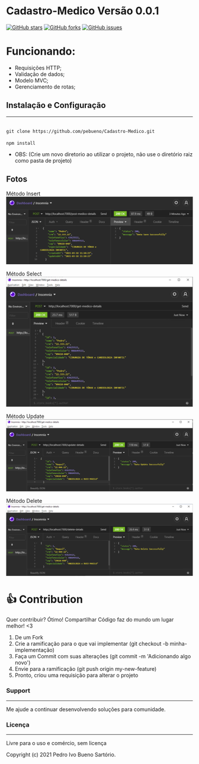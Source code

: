 # Cadastro-Medico Versão 0.0.1

[![GitHub stars](https://img.shields.io/github/stars/pebueno/Cadastro-Medico)](https://github.com/pebueno/Cadastro-Medico/stargazers) [![GitHub forks](https://img.shields.io/github/forks/pebueno/Cadastro-Medico)](https://github.com/pebueno/Cadastro-Medico/network)  [![GitHub issues](https://img.shields.io/github/issues/pebueno/Cadastro-Medico)](https://github.com/pebueno/Cadastro-Medico/issues) 



# Funcionando:
- Requisições HTTP;
- Validação de dados;
- Modelo MVC;
- Gerenciamento de rotas;



## Instalação e Configuração

-----------

``` Node.JS

git clone https://github.com/pebueno/Cadastro-Medico.git 

npm install

```
- OBS: (Crie um novo diretorio ao utilizar o projeto, não use o diretório raiz como pasta de projeto)


## Fotos
Método Insert
![Requisição](https://github.com/pebueno/Cadastro-Medico/blob/master/assets/screenshots/insert.png?raw=true "Requisição")

Método Select
![Requisição](https://github.com/pebueno/Cadastro-Medico/blob/master/assets/screenshots/select.png?raw=true "Requisição")

Método Update
![Requisição](https://github.com/pebueno/Cadastro-Medico/blob/master/assets/screenshots/update.png?raw=true "Requisição")

Método Delete
![Requisição](https://github.com/pebueno/Cadastro-Medico/blob/master/assets/screenshots/delete.png?raw=true "Requisição")

# 👍 Contribution

Quer contribuir? Ótimo!
Compartilhar Código faz do mundo um lugar melhor! <3

1. De um Fork
2. Crie a ramificação para o que vai implementar (git checkout -b minha-implementação)
3. Faça um Commit com suas alterações (git commit -m 'Adicionando algo novo')
4. Envie para a ramificação (git push origin my-new-feature)
5. Pronto, criou uma requisição para alterar o projeto


### Support
----

Me ajude a continuar desenvolvendo soluções para comunidade.


### Licença
----

Livre para o uso e comércio, sem licença

Copyright (c) 2021 Pedro Ivo Bueno Sartório.
